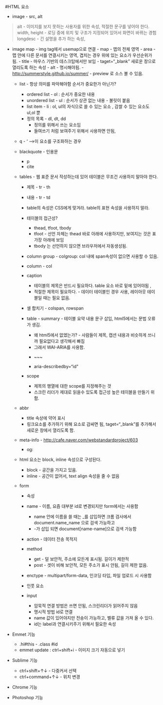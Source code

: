#HTML 요소

* image - src, alt
> alt - 이미지를 보지 못하는 사용자를 위한 속성, 적절한 문구를 넣어야 한다.
> width, height - 로딩 중에 위치 및 구조가 지정되어 있어서 화면이 바뀌는 경험
> longdesc - 긴 설명을 추가 하는 속성,

* image map
        - img tag에서 usemap으로 연결
        - map - 맵의 전체 영역
        - area - 맵 안에 다른 문서를 연결시키는 영역, 겹치는 경우 위에 있는 요소가 우선순위가 됨.
            - title - 마우스 기반의 데스크탑에서만 보임
            - taget=“_blank” 새로운 창으로 열리도록 하는 속성
            - alt - 명시해야됨.
        - http://summerstyle.github.io/summer/ - preview 로 소스 볼 수 있음.
    - list - 항상 의미를 파악해야함 순서가 중요한가 아닌가?
        - ordered list - ol : 순서가 중요한 내용
        - unordered list - ul : 순서가 상관 없는 내용 - 불릿이 붙음
        - list item - li : ol, ul의 자식으로 쓸 수 있는 요소 , 감쌀 수 있는 요소도 ul,ol 뿐
        - 정의 목록 - dl, dt, dd
            - 정의를 위해서 쓰는 요소임
            - 들여쓰기 처럼 보여주기 위해서 사용하면 안됨,
    - q - ‘ —>이 요소를 구조화하는 경우
    - blackquote - 인용문
        - p
        - cite
    - tables - 웹 표준 문서 작성하는데 있어 테이블은 무조건 사용하지 말아야 한다.
        - 제목 - tr - th
        - 내용 - tr - td
        - table의 속성은 CSS에게 맞겨라. table의 표현 속성을 사용하지 말라.
        - 테이블의 접근성?
            - thead, tfoot, tbody
            - tfoot - 선언 자체는 thead 바로 아래에 사용하지만, 보여지는 것은 표 가장 아래에 보임
            - tbody 는 선언하지 않으면 브라우저에서 자동생성됨.
        - column group - colgroup: col 내에 span속성이 없으면 사용할 수 있음.
        - column - col
        - caption

            - 테이블의 제목은 반드시 필요하다. table 요소 바로 밑에 있어야됨 ,
            - 적절한 제목이 필요하다. - 데이터 테이블인 경우 사용, 레이아웃 테이블일 때는 필요 없음.
        - 셀 합치기 - colspan, rowspan
        - table - summary - 테이블 요약 내용 문구 삽입, html5에서는 문법 오류가 생김.
            - 왜 html5에서 없엤는가? - 사람들이 제목, 캡션 내용과 비슷하게 쓰니까 필요없다고 생각해서 빠짐
            - 그래서 WAI-ARIA를 사용함.
            - <p id=“id”>~~~
            - aria-describedby=“id"
        - scope
            - 제목의 행열에 대한 scope를 지정해주는 것
            - 스크린 리더가 제대로 읽을수 있도록 접근성 높은 테이블을 만들기 위함.

    - abbr
        - title 속상에 약어 표시
        - 링크요소를 추가하기 위해 <a>요소로 감싸면 됨, taget=“_blank”를 추가해서 새로운 창에서 열리도록 함.

    - meta-info - http://cafe.naver.com/webstandardproject/603

        - og:
    - html 요소는 block, inline  속성으로 구성된다.

        - block - 공간을 가지고 있음.
        - inline - 공간이 없어서, text align 속성을 줄 수 없음

    - form
        - 속성
        - name - 이름, 요즘 대부분 id로 변경되지만 form에서는 사용함
            - name 안에 이름을 쓸 때는 _를 삽입하면 크롬 검사에서 document.name_name 으로 검색 가능하고
            - -가 삽입 되면 document[name-name]으로 검색 가능함
        - action - 데이터 전송 목적지
        - method
            - get - 덜 보안적, 주소에 모든게 표시됨. 길이가 제한적
            - post - 겟이 비해 보안적, 모든 주소가 표시 안됨, 길이 제한 없음.
        - enctype - multipart/form-data, 인코딩 타입, 파일 업로드 시 사용함

        - 인풋 요소
        - input
            - 암묵적 연결 방법은 쓰면 안됨, 스크린리더가 읽어주지 않음
            - 명시적 방법 id로 연결
            - name 값이 있어야지만 전송이 가능하고, 벨류 값을 가져 올 수 있다.
            - id는 label과 연결시키주기 위해서 필요한 속성

- Emmet 기능
    - .hi#this - .class #id
    - emmet update : ctrl+shift+i  - 이미지 크기 자동으로 넣기

- Sublime 기능
    - ctrl+shift+↑↓ - 다중커서 선택
    - ctrl+command+↑↓ - 위치 변경


- Chrome 기능

- Photoshop 기능

